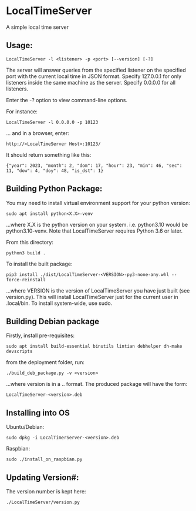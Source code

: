 # LocalTimeServer
A simple local time server

## Usage:

    LocalTimeServer -l <listener> -p <port> [--version] [-?]

The server will answer queries from the specified listener on the specified port with the current local time in JSON format.
Specify 127.0.0.1 for only listeners inside the same machine as the server.
Specify 0.0.0.0 for all listeners.

Enter the -? option to view command-line options.

For instance:

    LocalTimeServer -l 0.0.0.0 -p 10123

... and in a browser, enter:

    http://<LocalTimeServer Host>:10123/

It should return something like this:

    {"year": 2023, "month": 2, "dom": 17, "hour": 23, "min": 46, "sec": 11, "dow": 4, "doy": 48, "is_dst": 1}

## Building Python Package:

You may need to install virtual environment support for your python version:

    sudo apt install python<X.X>-venv

...where X.X is the python version on your system.
i.e. python3.10 would be python3.10-venv.
Note that LocalTimeServer requires Python 3.6 or later.

From this directory:

    python3 build .

To install the built package:

    pip3 install ./dist/LocalTimeServer-<VERSION>-py3-none-any.whl --force-reinstall

...where VERSION is the version of LocalTimeServer you have just built (see version.py).
This will install LocalTimeServer just for the current user in .local/bin.
To install system-wide, use sudo.

## Building Debian package

Firstly, install pre-requisites:

    sudo apt install build-essential binutils lintian debhelper dh-make devscripts

from the deployment folder, run:

    ./build_deb_package.py -v <version>

...where version is in a <major>.<minor>.<maintenance> format.
The produced package will have the form:

    LocalTimeServer-<version>.deb

## Installing into OS

Ubuntu/Debian:

    sudo dpkg -i LocalTimerServer-<version>.deb

Raspbian:

    sudo ./install_on_raspbian.py

## Updating Version#:

The version number is kept here:

    ./LocalTimeServer/version.py
